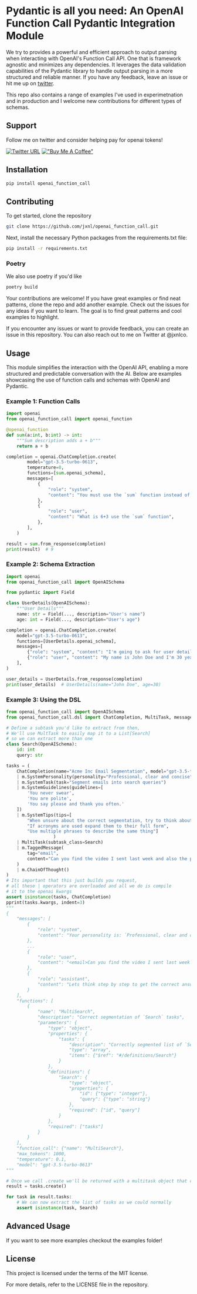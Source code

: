 # Pydantic is all you need: An OpenAI Function Call Pydantic Integration Module

We try to provides a powerful and efficient approach to output parsing when interacting with OpenAI's Function Call API. One that is framework agnostic and minimizes any dependencies. It leverages the data validation capabilities of the Pydantic library to handle output parsing in a more structured and reliable manner.
If you have any feedback, leave an issue or hit me up on [twitter](https://twitter.com/jxnlco).

This repo also contains a range of examples I've used in experimetnation and in production and I welcome new contributions for different types of schemas.

## Support

Follow me on twitter and consider helping pay for openai tokens!

[![Twitter URL](https://img.shields.io/twitter/url/https/twitter.com/jxnlco.svg?style=social&label=Follow%20%40jxnlco)](https://twitter.com/jxnlco) [!["Buy Me A Coffee"](https://www.buymeacoffee.com/assets/img/custom_images/orange_img.png)](https://www.buymeacoffee.com/jxnl)

## Installation

```python
pip install openai_function_call
```

## Contributing

To get started, clone the repository

```bash
git clone https://github.com/jxnl/openai_function_call.git
```

Next, install the necessary Python packages from the requirements.txt file:

```bash
pip install -r requirements.txt
```

### Poetry

We also use poetry if you'd like

```bash
poetry build
```

Your contributions are welcome! If you have great examples or find neat patterns, clone the repo and add another example.
Check out the issues for any ideas if you want to learn. The goal is to find great patterns and cool examples to highlight.

If you encounter any issues or want to provide feedback, you can create an issue in this repository. You can also reach out to me on Twitter at @jxnlco.

## Usage

This module simplifies the interaction with the OpenAI API, enabling a more structured and predictable conversation with the AI. Below are examples showcasing the use of function calls and schemas with OpenAI and Pydantic.

### Example 1: Function Calls

```python
import openai
from openai_function_call import openai_function

@openai_function
def sum(a:int, b:int) -> int:
    """Sum description adds a + b"""
    return a + b

completion = openai.ChatCompletion.create(
        model="gpt-3.5-turbo-0613",
        temperature=0,
        functions=[sum.openai_schema],
        messages=[
            {
                "role": "system",
                "content": "You must use the `sum` function instead of adding yourself.",
            },
            {
                "role": "user",
                "content": "What is 6+3 use the `sum` function",
            },
        ],
    )

result = sum.from_response(completion)
print(result)  # 9
```

### Example 2: Schema Extraction

```python
import openai
from openai_function_call import OpenAISchema

from pydantic import Field

class UserDetails(OpenAISchema):
    """User Details"""
    name: str = Field(..., description="User's name")
    age: int = Field(..., description="User's age")

completion = openai.ChatCompletion.create(
    model="gpt-3.5-turbo-0613",
    functions=[UserDetails.openai_schema],
    messages=[
        {"role": "system", "content": "I'm going to ask for user details. Use UserDetails to parse this data."},
        {"role": "user", "content": "My name is John Doe and I'm 30 years old."},
    ],
)

user_details = UserDetails.from_response(completion)
print(user_details)  # UserDetails(name="John Doe", age=30)
```

### Example 3: Using the DSL

```python
from openai_function_call import OpenAISchema
from openai_function_call.dsl import ChatCompletion, MultiTask, messages as m

# Define a subtask you'd like to extract from then,
# We'll use MultTask to easily map it to a List[Search]
# so we can extract more than one
class Search(OpenAISchema):
    id: int
    query: str

tasks = (
    ChatCompletion(name="Acme Inc Email Segmentation", model="gpt-3.5-turbo-0613")
    | m.SystemPersonality(personality="Professional, clear and concise")
    | m.SystemTask(task="Segment emails into search queries")
    | m.SystemGuidelines(guidelines=[
        'You never swear',
        'You are polite',
        'You say please and thank you often.'
    ])
    | m.SystemTips(tips=[
        "When unsure about the correct segmentation, try to think about the task as a whole",
        "If acronyms are used expand them to their full form",
        "Use multiple phrases to describe the same thing"]
                  )
    | MultiTask(subtask_class=Search)
    | m.TaggedMessage(
        tag="email",
        content="Can you find the video I sent last week and also the post about dogs",
    )
    | m.ChainOfThought()
)
# Its important that this just builds you request,
# all these | operators are overloaded and all we do is compile
# it to the openai kwargs
assert isinstance(tasks, ChatCompletion)
pprint(tasks.kwargs, indent=3)
"""
{
    "messages": [
        {
            "role": "system",
            "content": "Your personality is: `Professional, clear and concise`\n\nYou are a world class, state of the art agent capable of correctly completing the task: `Segment emails into search queries`\n\nThese are the guidelines you consider when completing your task:\n\n* You never swear\n* You are polite\n* You say please and thank you often.\n\nHere are some tips to help you complete the task:\n\n* When unsure about the correct segmentation, try to think about the task as a whole\n* If acronyms are used expand them to their full form\n* Use multiple phrases to describe the same thing"
        },
        ...
        {
            "role": "user",
            "content": "<email>Can you find the video I sent last week and also the post about dogs</email>"
        },
        {
            "role": "assistant",
            "content": "Lets think step by step to get the correct answer:"
        }
    ],
    "functions": [
        {
            "name": "MultiSearch",
            "description": "Correct segmentation of `Search` tasks",
            "parameters": {
                "type": "object",
                "properties": {
                    "tasks": {
                        "description": "Correctly segmented list of `Search` tasks",
                        "type": "array",
                        "items": {"$ref": "#/definitions/Search"}
                    }
                },
                "definitions": {
                    "Search": {
                        "type": "object",
                        "properties": {
                            "id": {"type": "integer"},
                            "query": {"type": "string"}
                        },
                        "required": ["id", "query"]
                    }
                },
                "required": ["tasks"]
            }
        }
    ],
    "function_call": {"name": "MultiSearch"},
    "max_tokens": 1000,
    "temperature": 0.1,
    "model": "gpt-3.5-turbo-0613"
"""

# Once we call .create we'll be returned with a multitask object that contains our list of task
result = tasks.create()

for task in result.tasks:
    # We can now extract the list of tasks as we could normally
    assert isinstance(task, Search)
```

## Advanced Usage

If you want to see more examples checkout the examples folder!

## License

This project is licensed under the terms of the MIT license.

For more details, refer to the LICENSE file in the repository.
